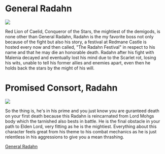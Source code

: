 # General Radahn

![](https://static.wikia.nocookie.net/eldenring/images/3/32/ER_General_Radahn.jpg/revision/latest?cb=20220217022220)

Red Lion of Caelid, Conqueror of the Stars, the mightiest of the demigods, is none other than General Radahn, Radahn is the my favorite boss not only because of the fight but also his story, a festival at Redmane Castle is hosted every now and then called, "The Radahn Festival" in respect to his name and that he may die an honorable death. Radahn after his fight with Malenia decayed and eventually lost his mind due to the Scarlet rot, losing his wits, unable to tell his former allies and enemies apart, even then he holds back the stars by the might of his will.

# Promised Consort, Radahn

![](https://assetsio.gnwcdn.com/elden-ring-sote-radahn-1.png?width=1200&height=1200&fit=bounds&quality=70&format=jpg&auto=webp)

So the thing is, he's in his prime and you just know you are guranteed death on your first death because this Radahn is reincarnated from Lord Mohgs body which the tarnished also bests in battle. He is the final obstacle in your path to Elden Lord, very fitting as he is the mightiest. Everything about this character feels great from his theme to his combat mechanics as he is just relentless in his aggressions to give you a mean thrashing. 

[General Radahn](ConsortRadahn)

